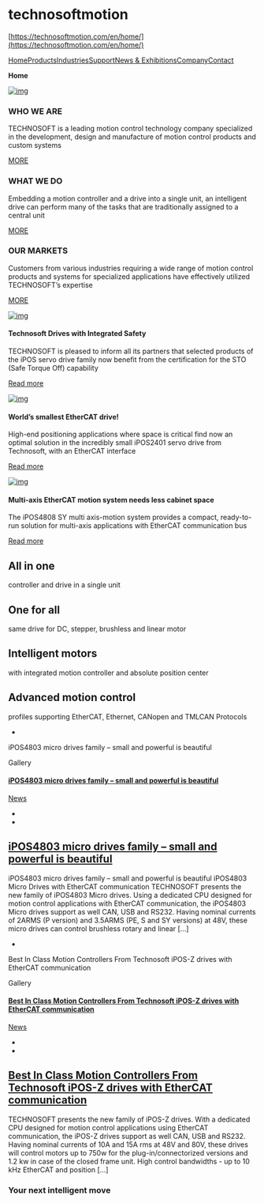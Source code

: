 # technosoftmotion

[https://technosoftmotion.com/en/home/](https://technosoftmotion.com/en/home/)

[Home](https://technosoftmotion.com/en/home/)[Products](https://technosoftmotion.com/en/intelligent-drives-and-motors/)[Industries](https://technosoftmotion.com/en/industries/)[Support](https://technosoftmotion.com/en/support/)[News & Exhibitions](https://technosoftmotion.com/en/news-exhibitions/)[Company](https://technosoftmotion.com/en/company/)[Contact](https://technosoftmotion.com/en/contact-us/)





**Home**

[![img](https://technosoftmotion.com/wp-content/uploads/nouvel-photo-visuel.jpg)](https://technosoftmotion.com/en/intelligent-drives-and-motors/)









### WHO WE ARE





TECHNOSOFT is a leading motion control technology company specialized in the development, design and manufacture of motion control products and custom systems





[MORE](https://technosoftmotion.com/company/)



### WHAT WE DO





Embedding a motion controller and a drive into a single unit, an intelligent drive can perform many of the tasks that are traditionally assigned to a central unit





[MORE](https://technosoftmotion.com/intelligent-drives-and-motors/)



### OUR MARKETS





Customers from various industries requiring a wide range of motion control products and systems for specialized applications have effectively utilized TECHNOSOFT’s expertise





[MORE](https://technosoftmotion.com/en/industries/)









[![img](https://technosoftmotion.com/wp-content/uploads/2018/12/iPOS4808-MY-CAN-STO-TUV-1000x1000-400x400.jpg)](https://technosoftmotion.com/wp-content/uploads/2018/12/iPOS4808-MY-CAN-STO-TUV-1000x1000-400x400.jpg)





#### Technosoft Drives with Integrated Safety

TECHNOSOFT is pleased to inform all its partners that selected products of the iPOS servo drive family now benefit from the certification for the STO (Safe Torque Off) capability

[Read more](https://technosoftmotion.com/en/technosoft-drives-with-integrated-safety/)



[![img](https://technosoftmotion.com/wp-content/uploads/2018/10/iPO2401-MX-CAT-300x300.png)](https://technosoftmotion.com/wp-content/uploads/2018/10/iPO2401-MX-CAT-300x300.png)





#### World’s smallest EtherCAT drive!

High-end positioning applications where space is critical find now an optimal solution in the incredibly small iPOS2401 servo drive from Technosoft, with an EtherCAT interface

[Read more](https://technosoftmotion.com/en/ipos2401-mx-cat-worlds-smallest-ethercat-drive/)



[![img](https://technosoftmotion.com/wp-content/uploads/2018/12/iPOS4808-SY-CAT-1000x1000-400x400.png)](https://technosoftmotion.com/wp-content/uploads/2018/12/iPOS4808-SY-CAT-1000x1000-400x400.png)





#### Multi-axis EtherCAT motion system needs less cabinet space

The iPOS4808 SY multi axis-motion system provides a compact, ready-to-run solution for multi-axis applications with EtherCAT communication bus

[Read more](https://technosoftmotion.com/en/intelligent-drives/?&SingleProduct=15)





## All in one



controller and drive in a single unit



## One for all



same drive for DC, stepper, brushless and linear motor



## Intelligent motors



with integrated motion controller and absolute position center



## Advanced motion control



profiles supporting EtherCAT, Ethernet, CANopen and TMLCAN Protocols





- 

  iPOS4803 micro drives family – small and powerful is beautiful

   

  

   

  Gallery

  #### [iPOS4803 micro drives family – small and powerful is beautiful](https://technosoftmotion.com/en/ipos4803-micro-drives-family-small-and-powerful-is-beautiful-2/)

  [News](https://technosoftmotion.com/en/category/news/)

  



- 
- 

## [iPOS4803 micro drives family – small and powerful is beautiful](https://technosoftmotion.com/en/ipos4803-micro-drives-family-small-and-powerful-is-beautiful-2/)

iPOS4803 micro drives family – small and powerful is beautiful iPOS4803 Micro Drives with EtherCAT communication TECHNOSOFT presents the new family of iPOS4803 Micro drives. Using a dedicated CPU designed for motion control applications with EtherCAT communication, the iPOS4803 Micro drives support as well CAN, USB and RS232. Having nominal currents of 2ARMS (P version) and 3.5ARMS (PE, S and SY versions) at 48V, these micro drives can control brushless rotary and linear [...]



- 

  Best In Class Motion Controllers From Technosoft iPOS-Z drives with EtherCAT communication

   

  

   

  Gallery

  #### [Best In Class Motion Controllers From Technosoft iPOS-Z drives with EtherCAT communication](https://technosoftmotion.com/en/best-in-class-motion-controllers-from-technosoft-ipos-z-drives-with-ethercat-communication/)

  [News](https://technosoftmotion.com/en/category/news/)

  



- 
- 

## [Best In Class Motion Controllers From Technosoft iPOS-Z drives with EtherCAT communication](https://technosoftmotion.com/en/best-in-class-motion-controllers-from-technosoft-ipos-z-drives-with-ethercat-communication/)

TECHNOSOFT presents the new family of iPOS-Z drives. With a dedicated CPU designed for motion control applications using EtherCAT communication, the iPOS-Z drives support as well CAN, USB and RS232. Having nominal currents of 10A and 15A rms at 48V and 80V, these drives will control motors up to 750w for the plug-in/connectorized versions and 1.2 kw in case of the closed frame unit. High control bandwidths - up to 10 kHz EtherCAT and position [...]







### **Your next intelligent move**